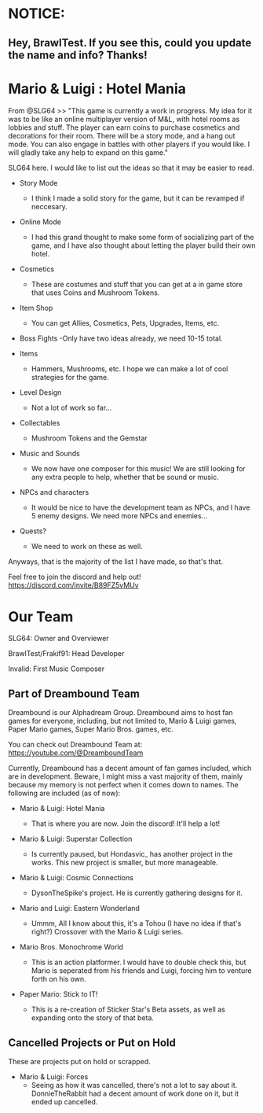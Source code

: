 # NOTICE:
## Hey, BrawlTest. If you see this, could you update the name and info? Thanks!

# Mario & Luigi : Hotel Mania
 From @SLG64 >> "This game is currently a work in progress. My idea for it was to be like an online multiplayer version of M&L, with hotel rooms as lobbies and stuff. The player can earn coins to purchase cosmetics and decorations for their room. There will be a story mode, and a hang out mode. You can also engage in battles with other players if you would like. I will gladly take any help to expand on this game."

SLG64 here. I would like to list out the ideas so that it may be easier to read.

- Story Mode
  - I think I made a solid story for the game, but it can be revamped if neccesary.

- Online Mode
  - I had this grand thought to make some form of socializing part of the game, and I have also thought about letting the player build their own hotel.

- Cosmetics
  - These are costumes and stuff that you can get at a in game store that uses Coins and Mushroom Tokens.

- Item Shop
  - You can get Allies, Cosmetics, Pets, Upgrades, Items, etc.

- Boss Fights
  -Only have two ideas already, we need 10-15 total.

- Items
  - Hammers, Mushrooms, etc. I hope we can make a lot of cool strategies for the game.

- Level Design
  - Not a lot of work so far...

- Collectables
  - Mushroom Tokens and the Gemstar

- Music and Sounds
  - We now have one composer for this music! We are still looking for any extra people to help, whether that be sound or music.

- NPCs and characters
  - It would be nice to have the development team as NPCs, and I have 5 enemy designs. We need more NPCs and enemies...

- Quests?
  - We need to work on these as well.

Anyways, that is the majority of the list I have made, so that's that.

Feel free to join the discord and help out! 
https://discord.com/invite/B89FZ5vMUv

# Our Team

SLG64: Owner and Overviewer

BrawlTest/Frakif91: Head Developer

Invalid: First Music Composer



## Part of Dreambound Team
Dreambound is our Alphadream Group. Dreambound aims to host fan games for everyone, including, but not limited to, Mario & Luigi games, Paper Mario games, Super Mario Bros. games, etc. 

You can check out Dreambound Team  at: https://youtube.com/@DreamboundTeam

Currently, Dreambound has a decent amount of fan games included, which are in development. Beware, I might miss a vast majority of them, mainly because my memory is not perfect when it comes down to names. The following are included (as of now):

- Mario & Luigi: Hotel Mania
  - That is where you are now. Join the discord! It'll help a lot!

- Mario & Luigi: Superstar Collection
  - Is currently paused, but Hondasvic_ has another project in the works. This new project is smaller, but more manageable.

- Mario & Luigi: Cosmic Connections
  - DysonTheSpike's project. He is currently gathering designs for it.

- Mario and Luigi: Eastern Wonderland
  - Ummm, All I know about this, it's a Tohou (I have no idea if that's right?) Crossover with the Mario & Luigi series.

- Mario Bros. Monochrome World
  - This is an action platformer. I would have to double check this, but Mario is seperated from his friends and Luigi, forcing him to venture forth on his own.

- Paper Mario: Stick to IT!
  - This is a re-creation of Sticker Star's Beta assets, as well as expanding onto the story of that beta.

## Cancelled Projects or Put on Hold
These are projects put on hold or scrapped.

- Mario & Luigi: Forces
  - Seeing as how it was cancelled, there's not a lot to say about it. DonnieTheRabbit had a decent amount of work done on it, but it ended up cancelled.
